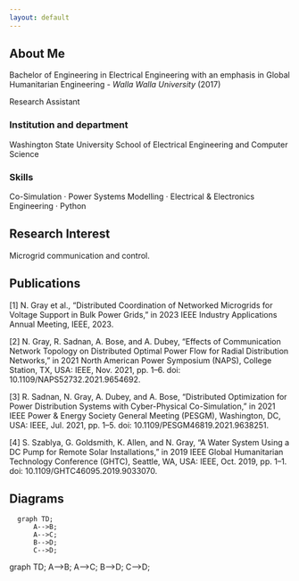 ```yaml
---
layout: default
---
```


## About Me
Bachelor of Engineering in Electrical Engineering with an emphasis in Global Humanitarian Engineering - *Walla Walla 
University* (2017)

Research Assistant

### Institution and department
Washington State University School of Electrical Engineering and Computer Science

### Skills
Co-Simulation · Power Systems Modelling · Electrical & Electronics Engineering · Python 
## Research Interest
Microgrid communication and control.

## Publications

[1] N. Gray et al., “Distributed Coordination of Networked Microgrids for Voltage Support in Bulk Power Grids,” in 2023 IEEE Industry Applications Annual Meeting, IEEE, 2023.

[2] N. Gray, R. Sadnan, A. Bose, and A. Dubey, “Effects of Communication Network Topology on Distributed Optimal Power Flow for Radial Distribution Networks,” in 2021 North American Power Symposium (NAPS), College Station, TX, USA: IEEE, Nov. 2021, pp. 1–6. doi: 10.1109/NAPS52732.2021.9654692.

[3] R. Sadnan, N. Gray, A. Dubey, and A. Bose, “Distributed Optimization for Power Distribution Systems with Cyber-Physical Co-Simulation,” in 2021 IEEE Power & Energy Society General Meeting (PESGM), Washington, DC, USA: IEEE, Jul. 2021, pp. 1–5. doi: 10.1109/PESGM46819.2021.9638251.

[4] S. Szablya, G. Goldsmith, K. Allen, and N. Gray, “A Water System Using a DC Pump for Remote Solar Installations,” in 2019 IEEE Global Humanitarian Technology Conference (GHTC), Seattle, WA, USA: IEEE, Oct. 2019, pp. 1–1. doi: 10.1109/GHTC46095.2019.9033070.


## Diagrams
```mermaid
  graph TD;
      A-->B;
      A-->C;
      B-->D;
      C-->D;
```

<source lang="mermaid">
  graph TD;
      A-->B;
      A-->C;
      B-->D;
      C-->D;
</source>
